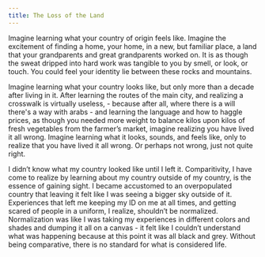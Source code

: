 ```yaml
---
title: The Loss of the Land
---
```


<p>Imagine learning what your country of origin feels like. Imagine the excitement of finding a home, your home, in a new, but familiar place, a land that your grandparents and great grandparents worked on. It is as though the sweat dripped into hard work was tangible to you by smell, or look, or touch. You could feel your identity lie between these rocks and mountains. </p>
<p>Imagine learning what your country looks like, but only more than a decade after living in it. After learning the routes of the main city, and realizing a crosswalk is virtually useless, - because after all, where there is a will there's a way with arabs - and learning the language and how to haggle prices, as though you needed more weight to balance kilos upon kilos of fresh vegetables from the farmer’s market, imagine realizing you have lived it all wrong. Imagine learning what it looks, sounds, and feels like, only to realize that you have lived it all wrong. Or perhaps not wrong, just not quite right. </p>
<p>I didn’t know what my country looked like until I left it. Comparitivity, I have come to realize by learning about my country outside of my country, is the essence of gaining sight. I became accustomed to an overpopulated country that leaving it felt like I was seeing a bigger sky outside of it. Experiences that left me keeping my ID on me at all times, and getting scared of people in a uniform, I realize, shouldn’t be normalized. Normalization was like I was taking my experiences in different colors and shades and dumping it all on a canvas - it felt like I couldn’t understand what was happening because at this point it was all black and grey. Without being comparative, there is no standard for what is considered life. </p>

